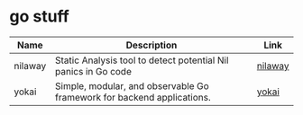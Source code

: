 # go stuff



|  Name   |                              Description                               |                     Link                      |
| ------- | ---------------------------------------------------------------------- | --------------------------------------------- |
| nilaway | Static Analysis tool to detect potential Nil panics in Go code         | [nilaway](https://github.com/uber-go/nilaway) |
| yokai   | Simple, modular, and observable Go framework for backend applications. | [yokai](https://github.com/ankorstore/yokai)  |
